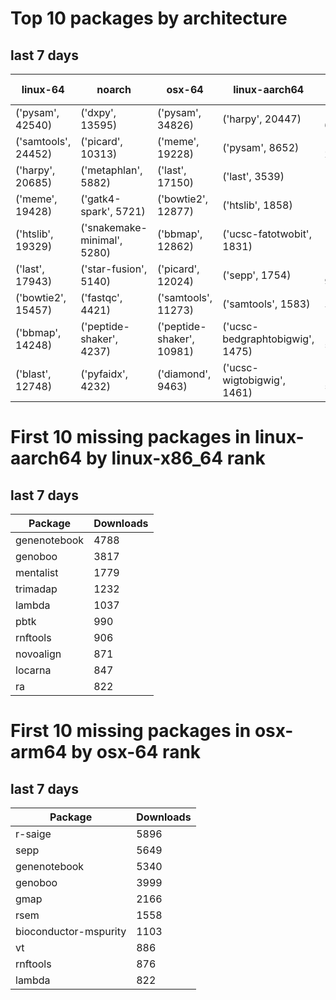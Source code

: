 # Top 10 packages by architecture
## last 7 days
|linux-64 | noarch | osx-64 | linux-aarch64 | osx-arm64 | 
|-|-|-|-|-|
|('pysam', 42540) |('dxpy', 13595) |('pysam', 34826) |('harpy', 20447) |('pysam', 6471) |
|('samtools', 24452) |('picard', 10313) |('meme', 19228) |('pysam', 8652) |('last', 2916) |
|('harpy', 20685) |('metaphlan', 5882) |('last', 17150) |('last', 3539) |('diamond', 1490) |
|('meme', 19428) |('gatk4-spark', 5721) |('bowtie2', 12877) |('htslib', 1858) |('samtools', 1314) |
|('htslib', 19329) |('snakemake-minimal', 5280) |('bbmap', 12862) |('ucsc-fatotwobit', 1831) |('htslib', 1295) |
|('last', 17943) |('star-fusion', 5140) |('picard', 12024) |('sepp', 1754) |('bwa', 933) |
|('bowtie2', 15457) |('fastqc', 4421) |('samtools', 11273) |('samtools', 1583) |('hmmer', 726) |
|('bbmap', 14248) |('peptide-shaker', 4237) |('peptide-shaker', 10981) |('ucsc-bedgraphtobigwig', 1475) |('raxml', 537) |
|('blast', 12748) |('pyfaidx', 4232) |('diamond', 9463) |('ucsc-wigtobigwig', 1461) |('bedtools', 536) |
# First 10 missing packages in linux-aarch64 by linux-x86_64 rank
## last 7 days

| Package | Downloads |
| - | - |
| genenotebook | 4788 | 
| genoboo | 3817 | 
| mentalist | 1779 | 
| trimadap | 1232 | 
| lambda | 1037 | 
| pbtk | 990 | 
| rnftools | 906 | 
| novoalign | 871 | 
| locarna | 847 | 
| ra | 822 | 
# First 10 missing packages in osx-arm64 by osx-64 rank
## last 7 days

| Package | Downloads |
| - | - |
| r-saige | 5896 | 
| sepp | 5649 | 
| genenotebook | 5340 | 
| genoboo | 3999 | 
| gmap | 2166 | 
| rsem | 1558 | 
| bioconductor-mspurity | 1103 | 
| vt | 886 | 
| rnftools | 876 | 
| lambda | 822 | 
